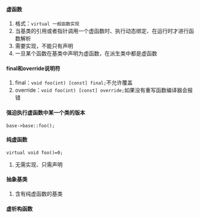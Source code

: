 #### 虚函数
1. 格式：`virtual 一般函数实现` 
2. 当基类的引用或者指针调用一个虚函数时、执行动态绑定、在运行时才进行函数解析
3. 需要实现，不能只有声明
4. 一旦某个函数在基类中声明为虚函数，在派生类中都是虚函数
#### final和override说明符
1. final：`void foo(int) [const] final;`不允许覆盖
2. override：`void foo(int) [const] override;`如果没有重写函数编译器会报错
#### 强迫执行虚函数中某一个类的版本
```
base->base::foo();
```
#### 纯虚函数
`virtual void foo()=0;`
1. 无需实现、只需声明
#### 抽象基类
1. 含有纯虚函数的基类
#### 虚析构函数
